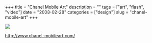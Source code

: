 +++
title = "Chanel Mobile Art"
description = ""
tags = ["art", "flash", "video"]
date = "2008-02-28"
categories = ["design"]
slug = "chanel-mobile-art"
+++


 

  <div id="screens-thumbs" class="clearfix">
    <div class="txt-center" id="design-submission"><a href="http://www.chanel-mobileart.com/"><img id='bluga-thumbnail-868' class='bluga-thumbnail large' src='//media.konigi.com/bluga/
wt47f27914067c3_0.jpg'/></a></div>  
  </div>   
<p><a href="http://www.chanel-mobileart.com/">http://www.chanel-mobileart.com/</a></p>




